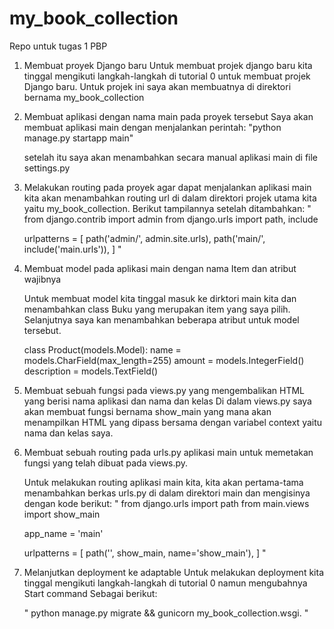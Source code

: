 # my_book_collection
Repo untuk tugas 1 PBP

1. Membuat proyek Django baru
    Untuk membuat projek django baru kita tinggal mengikuti langkah-langkah di tutorial 0 untuk membuat projek Django baru. Untuk projek ini saya akan membuatnya di direktori bernama my_book_collection
2. Membuat aplikasi dengan nama main pada proyek tersebut
    Saya akan membuat aplikasi main dengan menjalankan perintah:
    "python manage.py startapp main"

    setelah itu saya akan menambahkan secara manual aplikasi main di file settings.py
3. Melakukan routing pada proyek agar dapat menjalankan aplikasi main
    kita akan menambahkan routing url di dalam direktori projek utama kita yaitu my_book_collection. Berikut tampilannya setelah ditambahkan:
    "
    from django.contrib import admin
    from django.urls import path, include

    urlpatterns = [
        path('admin/', admin.site.urls),
        path('main/', include('main.urls')),
    ]
    "

4. Membuat model pada aplikasi main dengan nama Item dan atribut wajibnya

    Untuk membuat model kita tinggal masuk ke dirktori main kita dan menambahkan class Buku yang merupakan item yang saya pilih. Selanjutnya saya kan menambahkan beberapa atribut untuk model tersebut.
    
    class Product(models.Model):
        name = models.CharField(max_length=255)
        amount = models.IntegerField()
        description = models.TextField()

5. Membuat sebuah fungsi pada views.py yang mengembalikan HTML yang berisi nama aplikasi dan nama dan kelas
    Di dalam views.py saya akan membuat fungsi bernama show_main yang mana akan menampilkan HTML yang dipass bersama dengan variabel context yaitu nama dan kelas saya.

6. Membuat sebuah routing pada urls.py aplikasi main untuk memetakan fungsi yang telah dibuat pada views.py.
    
    Untuk melakukan routing aplikasi main kita, kita akan pertama-tama menambahkan berkas urls.py di dalam direktori main dan mengisinya dengan kode berikut:
    "
    from django.urls import path
    from main.views import show_main

    app_name = 'main'

    urlpatterns = [
        path('', show_main, name='show_main'),
    ]
    "

7. Melanjutkan deployment ke adaptable
    Untuk melakukan deployment kita tinggal mengikuti langkah-langkah di tutorial 0 namun mengubahnya Start command Sebagai berikut:

    "
    python manage.py migrate && gunicorn my_book_collection.wsgi.
    " 
